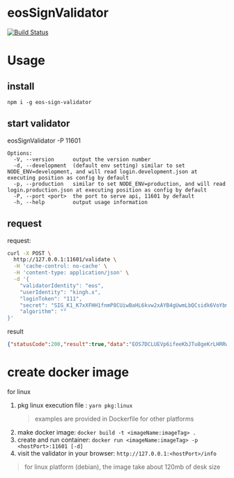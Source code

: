 # eosSignValidator

[![Build Status](https://travis-ci.org/bagaking/eosSignValidator.svg?branch=master)](https://travis-ci.org/bagaking/eosSignValidator)

# Usage 

## install

`npm i -g eos-sign-validator`

## start validator

eosSignValidator -P 11601

```
Options:
  -V, --version      output the version number
  -d, --development  (default env setting) similar to set NODE_ENV=development, and will read login.development.json at executing position as config by default
  -p, --production   similar to set NODE_ENV=production, and will read login.production.json at executing position as config by default
  -P, --port <port>  the port to serve api, 11601 by default
  -h, --help         output usage information
```

## request

request:
```bash
curl -X POST \
  http://127.0.0.1:11601/validate \
  -H 'cache-control: no-cache' \
  -H 'content-type: application/json' \
  -d '{
	"validatorIdentity": "eos",
    "userIdentity": "kingh.x",
    "loginToken": "111",
    "secret": "SIG_K1_K7xXFHH1fnmP8CUiwBaHL6kvw2xAYB4gUwmLbQCsidk6VoYbmexPSH4A1igRWuD28GmKCds1sJmrT2343ZPRsSc3nwihuW",
    "algorithm": ""
}'
```

result
```json
{"statusCode":200,"result":true,"data":"EOS7DCLUEVp6ifeeKbJTu8geKrLHRRwbND3TH2xcX96ZhkDag6zBX"}
```

# create docker image

for linux

1. pkg linux execution file : `yarn pkg:linux`
    > examples are provided in Dockerfile for other platforms
2. make docker image: `docker build -t <imageName:imageTag> .`
3. create and run container: `docker run <imageName:imageTag> -p <hostPort>:11601 [-d]`
4. visit the validator in your browser: `http://127.0.0.1:<hostPort>/info`

> for linux platform (debian), the image take about 120mb of desk size



